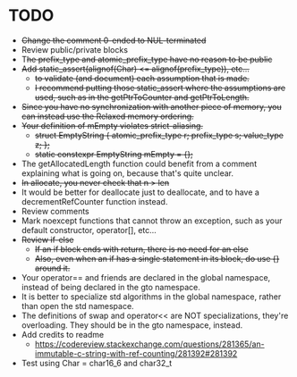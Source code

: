 # TODO

* ~~Change the comment 0-ended to NUL-terminated~~
* Review public/private blocks
* T~~he prefix_type and atomic_prefix_type have no reason to be public~~
* ~~Add static_assert(alignof(Char) <= alignof(prefix_type)), etc...~~
  * ~~to validate (and document) each assumption that is made.~~
  * ~~I recommend putting those static_assert where the assumptions are used, such as in the getPtrToCounter and getPtrToLength.~~
* ~~Since you have no synchronization with another piece of memory, you can instead use the Relaxed memory ordering.~~
* ~~Your definition of mEmpty violates strict-aliasing.~~
  * ~~struct EmptyString { atomic_prefix_type r; prefix_type s; value_type z; };~~
  * ~~static constexpr EmptyString mEmpty = {};~~
* The getAllocatedLength function could benefit from a comment explaining what is going on, because that's quite unclear.
* ~~In allocate, you never check that n > len~~
* It would be better for deallocate just to deallocate, and to have a decrementRefCounter function instead.
* Review comments
* Mark noexcept functions that cannot throw an exception, such as your default constructor, operator[], etc...
* ~~Review if-else~~
  * ~~If an if block ends with return, there is no need for an else~~
  * ~~Also, even when an if has a single statement in its block, do use {} around it.~~
* Your operator== and friends are declared in the global namespace, instead of being declared in the gto namespace.
* It is better to specialize std algorithms in the global namespace, rather than open the std namespace.
* The definitions of swap and operator<< are NOT specializations, they're overloading. They should be in the gto namespace, instead.
* Add credits to readme
  * https://codereview.stackexchange.com/questions/281365/an-immutable-c-string-with-ref-counting/281392#281392
* Test using Char = char16_6 and char32_t

